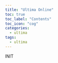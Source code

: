 ```yaml
---
title: "Ultima Online"
toc: true
toc_label: "Contents"
toc_icon: "cog"
categories:
  - ultima
tags:
  - ultima
---
```

INIT